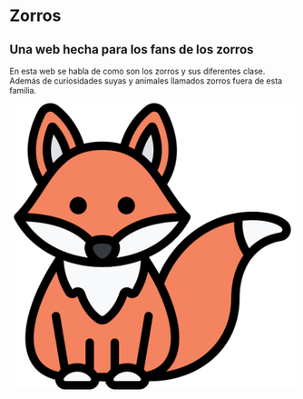 # Zorros 
## Una web hecha para los fans de los zorros
En esta web se habla de como son los zorros y sus diferentes clase. Además de curiosidades suyas y animales llamados zorros fuera de esta familia.

![Pagina titulo](img/icono_zorro.png)
